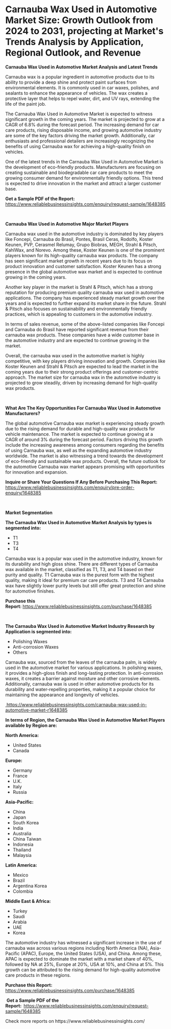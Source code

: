 <p><h1>Carnauba Wax Used in Automotive Market Size: Growth Outlook from 2024 to 2031, projecting at Market's Trends Analysis by Application, Regional Outlook, and Revenue</h1></p><p><strong>Carnauba Wax Used in Automotive Market Analysis and Latest Trends</strong></p>
<p><p>Carnauba wax is a popular ingredient in automotive products due to its ability to provide a deep shine and protect paint surfaces from environmental elements. It is commonly used in car waxes, polishes, and sealants to enhance the appearance of vehicles. The wax creates a protective layer that helps to repel water, dirt, and UV rays, extending the life of the paint job.</p><p>The Carnauba Wax Used in Automotive Market is expected to witness significant growth in the coming years. The market is projected to grow at a CAGR of 6.8% during the forecast period. The increasing demand for car care products, rising disposable income, and growing automotive industry are some of the key factors driving the market growth. Additionally, car enthusiasts and professional detailers are increasingly recognizing the benefits of using Carnauba wax for achieving a high-quality finish on vehicles.</p><p>One of the latest trends in the Carnauba Wax Used in Automotive Market is the development of eco-friendly products. Manufacturers are focusing on creating sustainable and biodegradable car care products to meet the growing consumer demand for environmentally friendly options. This trend is expected to drive innovation in the market and attract a larger customer base.</p></p>
<p><strong>Get a Sample PDF of the Report:&nbsp;</strong> <a href="https://www.reliablebusinessinsights.com/enquiry/request-sample/1648385">https://www.reliablebusinessinsights.com/enquiry/request-sample/1648385</a></p>
<p>&nbsp;</p>
<p><strong>Carnauba Wax Used in Automotive Major Market Players</strong></p>
<p><p>Carnauba wax used in the automotive industry is dominated by key players like Foncepi, Carnauba do Brasil, Pontes, Brasil Ceras, Rodolfo, Koster Keunen, PVP, Cerasmel Relumay, Grupo Biobras, MEGH, Strahl & Pitsch, KahlWax, and Norevo. Among these, Koster Keunen is one of the prominent players known for its high-quality carnauba wax products. The company has seen significant market growth in recent years due to its focus on product innovation and customer satisfaction. Koster Keunen has a strong presence in the global automotive wax market and is expected to continue growing in the coming years.</p><p>Another key player in the market is Strahl & Pitsch, which has a strong reputation for producing premium quality carnauba wax used in automotive applications. The company has experienced steady market growth over the years and is expected to further expand its market share in the future. Strahl & Pitsch also focuses on sustainability and environmentally friendly practices, which is appealing to customers in the automotive industry.</p><p>In terms of sales revenue, some of the above-listed companies like Foncepi and Carnauba do Brasil have reported significant revenue from their carnauba wax products. These companies have a wide customer base in the automotive industry and are expected to continue growing in the market.</p><p>Overall, the carnauba wax used in the automotive market is highly competitive, with key players driving innovation and growth. Companies like Koster Keunen and Strahl & Pitsch are expected to lead the market in the coming years due to their strong product offerings and customer-centric approach. The market size for carnauba wax in the automotive industry is projected to grow steadily, driven by increasing demand for high-quality wax products.</p></p>
<p>&nbsp;</p>
<p><strong>What Are The Key Opportunities For Carnauba Wax Used in Automotive Manufacturers?</strong></p>
<p><p>The global automotive Carnauba wax market is experiencing steady growth due to the rising demand for durable and high-quality wax products for vehicle maintenance. The market is expected to continue growing at a CAGR of around 3% during the forecast period. Factors driving this growth include the increasing awareness among consumers regarding the benefits of using Carnauba wax, as well as the expanding automotive industry worldwide. The market is also witnessing a trend towards the development of eco-friendly and sustainable wax products. Overall, the future outlook for the automotive Carnauba wax market appears promising with opportunities for innovation and expansion.</p></p>
<p><strong>Inquire or Share Your Questions If Any Before Purchasing This Report:</strong> <a href="https://www.reliablebusinessinsights.com/enquiry/pre-order-enquiry/1648385">https://www.reliablebusinessinsights.com/enquiry/pre-order-enquiry/1648385</a></p>
<p>&nbsp;</p>
<p><strong>Market Segmentation</strong></p>
<p><strong>The Carnauba Wax Used in Automotive Market Analysis by types is segmented into:</strong></p>
<p><ul><li>T1</li><li>T3</li><li>T4</li></ul></p>
<p><p>Carnauba wax is a popular wax used in the automotive industry, known for its durability and high gloss shine. There are different types of Carnauba wax available in the market, classified as T1, T3, and T4 based on their purity and quality. T1 Carnauba wax is the purest form with the highest quality, making it ideal for premium car care products. T3 and T4 Carnauba wax have slightly lower purity levels but still offer great protection and shine for automotive finishes.</p></p>
<p><strong>Purchase this Report:&nbsp;</strong><a href="https://www.reliablebusinessinsights.com/purchase/1648385">https://www.reliablebusinessinsights.com/purchase/1648385</a></p>
<p>&nbsp;</p>
<p><strong>The Carnauba Wax Used in Automotive Market Industry Research by Application is segmented into:</strong></p>
<p><ul><li>Polishing Waxes</li><li>Anti-corrosion Waxes</li><li>Others</li></ul></p>
<p><p>Carnauba wax, sourced from the leaves of the carnauba palm, is widely used in the automotive market for various applications. In polishing waxes, it provides a high-gloss finish and long-lasting protection. In anti-corrosion waxes, it creates a barrier against moisture and other corrosive elements. Additionally, carnauba wax is used in other automotive products for its durability and water-repelling properties, making it a popular choice for maintaining the appearance and longevity of vehicles.</p></p>
<p><a href="https://www.reliablebusinessinsights.com/carnauba-wax-used-in-automotive-market-r1648385">&nbsp;https://www.reliablebusinessinsights.com/carnauba-wax-used-in-automotive-market-r1648385</a></p>
<p><strong>In terms of Region, the Carnauba Wax Used in Automotive Market Players available by Region are:</strong></p>
<p>
    <p> <strong> North America: </strong>
        <ul>
            <li>United States</li>
            <li>Canada</li>
        </ul>
        </p> 
    <p> <strong> Europe: </strong>
        <ul>
            <li>Germany</li>
            <li>France</li>
            <li>U.K.</li>
            <li>Italy</li>
            <li>Russia</li>
        </ul>
        </p> 
    <p> <strong> Asia-Pacific: </strong>
        <ul>
            <li>China</li>
            <li>Japan</li>
            <li>South Korea</li>
            <li>India</li>
            <li>Australia</li>
            <li>China Taiwan</li>
            <li>Indonesia</li>
            <li>Thailand</li>
            <li>Malaysia</li>
        </ul>
        </p> 
    <p> <strong> Latin America: </strong>
        <ul>
            <li>Mexico</li>
            <li>Brazil</li>
            <li>Argentina Korea</li>
            <li>Colombia</li>
        </ul>
        </p> 
    <p> <strong> Middle East & Africa: </strong>
        <ul>
            <li>Turkey</li>
            <li>Saudi</li>
            <li>Arabia</li>
            <li>UAE</li>
            <li>Korea</li>
        </ul>
    </p>
    </p>
<p><p>The automotive industry has witnessed a significant increase in the use of carnauba wax across various regions including North America (NA), Asia-Pacific (APAC), Europe, the United States (USA), and China. Among these, APAC is expected to dominate the market with a market share of 40%, followed by NA at 25%, Europe at 20%, USA at 10%, and China at 5%. This growth can be attributed to the rising demand for high-quality automotive care products in these regions.</p></p>
<p><strong>Purchase this Report: </strong><a href="https://www.reliablebusinessinsights.com/purchase/1648385">https://www.reliablebusinessinsights.com/purchase/1648385</a></p>
<p>&nbsp;<strong>Get a Sample PDF of the Report:&nbsp;&nbsp;</strong><a href="https://www.reliablebusinessinsights.com/enquiry/request-sample/1648385">https://www.reliablebusinessinsights.com/enquiry/request-sample/1648385</a></p>
<p><strong></strong></p>
<p>Check more reports on https://www.reliablebusinessinsights.com/</p>